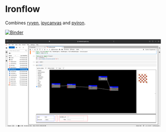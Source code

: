 # Ironflow
Combines [ryven](https://ryven.org), [ipycanvas](https://ipycanvas.readthedocs.io/) and [pyiron](https://pyiron.org).

[![Binder](https://mybinder.org/badge_logo.svg)](https://mybinder.org/v2/gh/pyiron/ironflow/HEAD?labpath=ironflow.ipynb)

![](screenshot.png)
